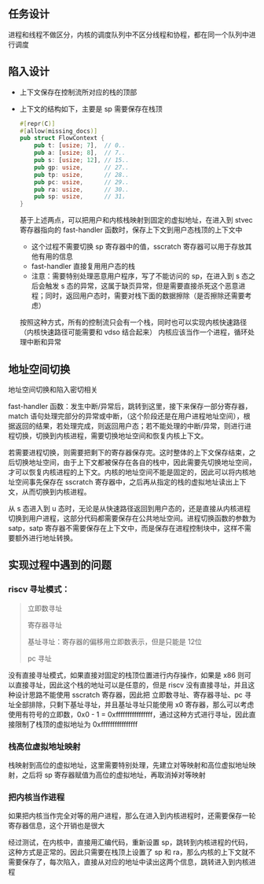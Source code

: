 ## 任务设计

进程和线程不做区分，内核的调度队列中不区分线程和协程，都在同一个队列中进行调度

## 陷入设计

- 上下文保存在控制流所对应的栈的顶部

- 上下文的结构如下，主要是 sp 需要保存在栈顶

  ```rust
  #[repr(C)]
  #[allow(missing_docs)]
  pub struct FlowContext {
      pub t: [usize; 7],  // 0..
      pub a: [usize; 8],  // 7..
      pub s: [usize; 12], // 15..
      pub gp: usize,      // 27..
      pub tp: usize,      // 28..
      pub pc: usize,      // 29..
      pub ra: usize,      // 30..
      pub sp: usize,      // 31，
  }
  ```

  基于上述两点，可以把用户和内核栈映射到固定的虚拟地址，在进入到 stvec 寄存器指向的 fast-handler 函数时，保存上下文到用户态栈顶的上下文中

  - 这个过程不需要切换 sp 寄存器中的值，sscratch 寄存器可以用于存放其他有用的信息
  - fast-handler 直接复用用户态的栈
  - 注意：需要特别处理恶意用户程序，写了不能访问的 sp，在进入到 s 态之后会触发 s 态的异常，这属于缺页异常，但是需要直接杀死这个恶意进程；同时，返回用户态时，需要对栈下面的数据擦除（是否擦除还需要考虑）

  按照这种方式，所有的控制流只会有一个栈，同时也可以实现内核快速路径（内核快速路径可能需要和 vdso 结合起来）
  内核应该当作一个进程，循环处理中断和异常

## 地址空间切换

地址空间切换和陷入密切相关

fast-handler 函数：发生中断/异常后，跳转到这里，接下来保存一部分寄存器，match 语句处理完部分的异常或中断，（这个阶段还是在用户进程地址空间），根据返回的结果，若处理完成，则返回用户态；若不能处理的中断/异常，则进行进程切换，切换到内核进程，需要切换地址空间和恢复内核上下文。

若需要进程切换，则需要把剩下的寄存器保存完。这时整体的上下文保存结束，之后切换地址空间，由于上下文都被保存在各自的栈中，因此需要先切换地址空间，才可以恢复内核进程的上下文。内核的地址空间不能是固定的，因此可以将内核地址空间事先保存在 sscratch 寄存器中，之后再从指定的栈的虚拟地址读出上下文，从而切换到内核进程。

从 s 态进入到 u 态时，无论是从快速路径返回到用户态的，还是直接从内核进程切换到用户进程，这部分代码都需要保存在公共地址空间。进程切换函数的参数为 satp，satp 寄存器不需要保存在上下文中，而是保存在进程控制块中，这样不需要额外进行地址转换。



## 实现过程中遇到的问题

### riscv 寻址模式：

> 立即数寻址
>
> 寄存器寻址
>
> 基址寻址：寄存器的偏移用立即数表示，但是只能是 12位
>
> pc 寻址

没有直接寻址模式，如果直接对固定的栈顶位置进行内存操作，如果是 x86 则可以直接寻址，因此这个栈的地址可以是任意的，但是 riscv 没有直接寻址，并且这种设计思路不能使用 sscratch 寄存器，因此把 立即数寻址、寄存器寻址、pc 寻址全部排除，只剩下基址寻址，并且基址寻址只能使用 x0 寄存器，那么可以考虑使用有符号的立即数，0x0 - 1 = 0xffffffffffffffff，通过这种方式进行寻址，因此直接限制了栈顶的虚拟地址为 0xffffffffffffffff

### 栈高位虚拟地址映射

栈映射到高位的虚拟地址，这里需要特别处理，先建立对等映射和高位虚拟地址映射，之后将 sp 寄存器赋值为高位的虚拟地址，再取消掉对等映射

### 把内核当作进程

如果把内核当作完全对等的用户进程，那么在进入到内核进程时，还需要保存一轮寄存器信息，这个开销也是很大

经过测试，在内核中，直接用汇编代码，重新设置 sp，跳转到内核进程的代码，这种方式是正常的。因此只需要在栈顶上设置了 sp 和 ra，那么内核的上下文就不需要保存了，每次陷入，直接从对应的地址中读出这两个信息，跳转进入到内核进程